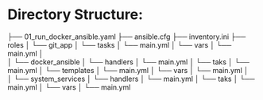 # Directory Structure:

├── 01_run_docker_ansible.yaml
├── ansible.cfg
├── inventory.ini
├── roles
│   └── git_app
│       └── tasks
│           └── main.yml
│       └── vars
│           └── main.yml
│   
│   └── docker_ansible
│       └── handlers
│           └── main.yml
│       └── taks
│           └── main.yml
│       └── templates
│           └── main.yml
│       └── vars
│           └── main.yml
│    
│   └── system_services
│       └── handlers
│           └── main.yml
│       └── taks
│           └── main.yml
│       └── vars
│           └── main.yml

